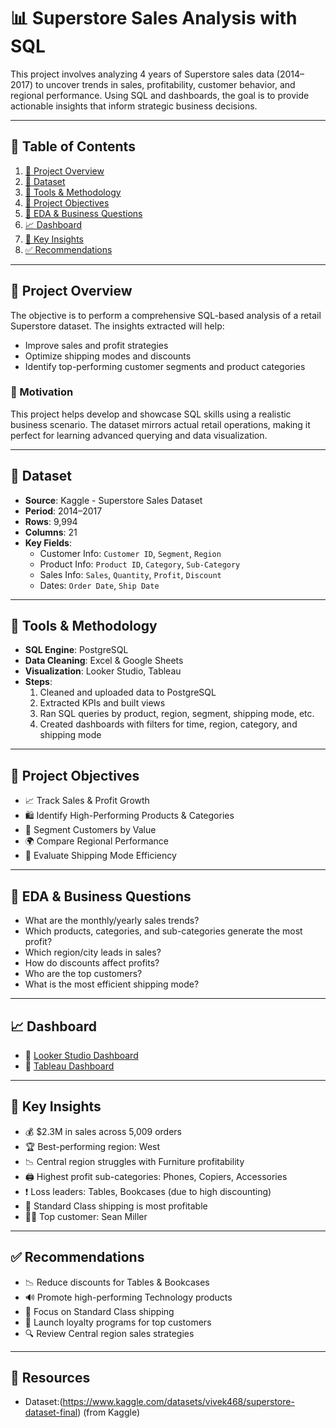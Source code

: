 # 📊 Superstore Sales Analysis with SQL

This project involves analyzing 4 years of Superstore sales data (2014–2017) to uncover trends in sales, profitability, customer behavior, and regional performance. Using SQL and dashboards, the goal is to provide actionable insights that inform strategic business decisions.

---

## 📂 Table of Contents

1. [📘 Project Overview](#-project-overview)  
2. [📁 Dataset](#-dataset)  
3. [🧰 Tools & Methodology](#-tools--methodology)  
4. [🎯 Project Objectives](#-project-objectives)  
5. [🔎 EDA & Business Questions](#-eda--business-questions)  
6. [📈 Dashboard](#-dashboard)  
7. [📌 Key Insights](#-key-insights)  
8. [✅ Recommendations](#-recommendations)  

---

## 📘 Project Overview

The objective is to perform a comprehensive SQL-based analysis of a retail Superstore dataset. The insights extracted will help:

- Improve sales and profit strategies
- Optimize shipping modes and discounts
- Identify top-performing customer segments and product categories

### 🎯 Motivation

This project helps develop and showcase SQL skills using a realistic business scenario. The dataset mirrors actual retail operations, making it perfect for learning advanced querying and data visualization.

---

## 📁 Dataset

- **Source**: Kaggle - Superstore Sales Dataset  
- **Period**: 2014–2017  
- **Rows**: 9,994  
- **Columns**: 21  
- **Key Fields**:  
  - Customer Info: `Customer ID`, `Segment`, `Region`  
  - Product Info: `Product ID`, `Category`, `Sub-Category`  
  - Sales Info: `Sales`, `Quantity`, `Profit`, `Discount`  
  - Dates: `Order Date`, `Ship Date`

---

## 🧰 Tools & Methodology

- **SQL Engine**: PostgreSQL  
- **Data Cleaning**: Excel & Google Sheets  
- **Visualization**: Looker Studio, Tableau  
- **Steps**:
  1. Cleaned and uploaded data to PostgreSQL
  2. Extracted KPIs and built views
  3. Ran SQL queries by product, region, segment, shipping mode, etc.
  4. Created dashboards with filters for time, region, category, and shipping mode

---

## 🎯 Project Objectives

- 📈 Track Sales & Profit Growth  
- 🛍 Identify High-Performing Products & Categories  
- 👥 Segment Customers by Value  
- 🌍 Compare Regional Performance  
- 🚚 Evaluate Shipping Mode Efficiency  

---

## 🔎 EDA & Business Questions

- What are the monthly/yearly sales trends?
- Which products, categories, and sub-categories generate the most profit?
- Which region/city leads in sales?
- How do discounts affect profits?
- Who are the top customers?
- What is the most efficient shipping mode?

---

## 📈 Dashboard

- 🔗 [Looker Studio Dashboard]([https://lookerstudio.google.com/s/rOovr7ZG6aU])  
- 🔗 [Tableau Dashboard](https://public.tableau.com/views/SuperstoreSaleAnalysis_17394633843600/Dashboard6)

---

## 📌 Key Insights

- 💰 $2.3M in sales across 5,009 orders  
- 🏆 Best-performing region: West  
- 📉 Central region struggles with Furniture profitability  
- 🖨 Highest profit sub-categories: Phones, Copiers, Accessories  
- ❗ Loss leaders: Tables, Bookcases (due to high discounting)  
- 🚚 Standard Class shipping is most profitable  
- 🧍‍♂️ Top customer: Sean Miller  

---

## ✅ Recommendations

- 📉 Reduce discounts for Tables & Bookcases  
- 🔊 Promote high-performing Technology products  
- 🚀 Focus on Standard Class shipping  
- 🎯 Launch loyalty programs for top customers  
- 🔍 Review Central region sales strategies  

---

## 📎 Resources


- Dataset:(https://www.kaggle.com/datasets/vivek468/superstore-dataset-final) (from Kaggle)  
